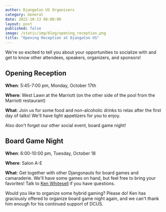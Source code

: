 ```yaml
---
author: DjangoCon US Organizers
category: General
date: 2022-10-13 06:00:00
layout: post
published: false
image: /static/img/blog/opening_reception.png
title: "Opening Reception at DjangoCon US"
---
```


We're so excited to tell you about your opportunities to socialize with and get to know other attendees, speakers, organizers, and sponsors!

## Opening Reception

**When**: 5:45-7:00 pm, Monday, October 17th

**Where**: West Lawn at the Marriott (on the other side of the pool from the Marriott restaurant)

**What**: Join us for some food and non-alcoholic drinks to relax after the first day of talks! We'll have light appetizers for you to enjoy.

Also don't forget our other social event, board game night!

## Board Game Night

**When**: 6:00-10:00 pm, Tuesday, October 18

**Where**: Salon A-E

**What**: Get together with other Djangonauts for board games and camaraderie. We'll have some games on hand, but feel free to bring your favorites! Talk to [Ken Whitesell](https://twitter.com/KenWhitesell) if you have questions.

Would you like to organize some hybrid gaming? Please do! Ken has graciously offered to organize board game night again, and we can't thank him enough for his continued support of DCUS.
